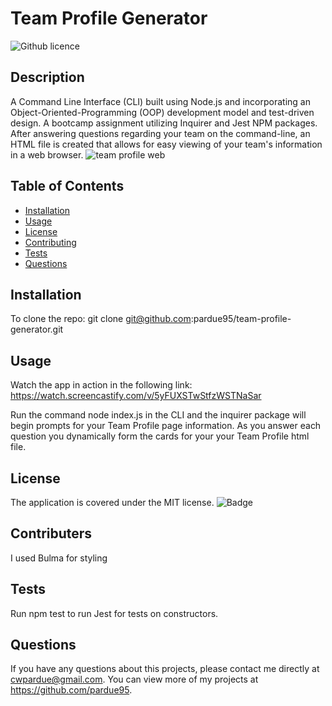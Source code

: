# Team Profile Generator
  ![Github licence](https://img.shields.io/badge/license-MIT-blue.svg)
  ## Description 
  
  A Command Line Interface (CLI) built using Node.js and incorporating an Object-Oriented-Programming (OOP) development model and test-driven design. A bootcamp assignment utilizing Inquirer and Jest NPM packages. After answering questions regarding your team on the command-line, an HTML file is created that allows for easy viewing of your team's information in a web browser.
   ![team profile web](https://user-images.githubusercontent.com/85760640/143801837-a392bbb7-d03c-4c5a-98e2-b7cfc8378616.png)
   
  ## Table of Contents
  * [Installation](#installation)
  * [Usage](#usage)
  * [License](#license)
  * [Contributing](#contributing)
  * [Tests](#tests)
  * [Questions](#questions)
  
  ## Installation 
  To clone the repo:  git clone git@github.com:pardue95/team-profile-generator.git
  ## Usage 
  Watch the app in action in the following link:
 https://watch.screencastify.com/v/5yFUXSTwStfzWSTNaSar
 
  Run the command node index.js in the CLI and the inquirer package will begin prompts for your Team Profile page information. As you answer each question you dynamically form the cards for your your Team Profile  html file.
  ## License
  The application is covered under the MIT license.
  ![Badge](https://img.shields.io/badge/License-MIT-blue.svg)
  ## Contributers
  I used Bulma for styling
  ## Tests
  Run npm test to run Jest for tests on constructors.
  ## Questions
  If you have any questions about this projects, please contact me directly at cwpardue@gmail.com. You can view more of my projects at https://github.com/pardue95.
